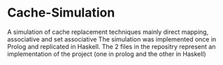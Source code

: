 # Cache-Simulation
A simulation of cache replacement techniques mainly direct mapping, associative and set associative
The simulation was implemented once in Prolog and replicated in Haskell.
The 2 files in the repositry represent an implementation of the project (one in prolog and the other in Haskell)
